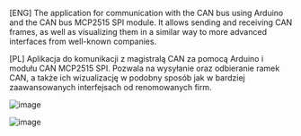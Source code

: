 [ENG] The application for communication with the CAN bus using Arduino and the CAN bus MCP2515 SPI module. It allows sending and receiving CAN frames, as well as visualizing them in a similar way to more advanced interfaces from well-known companies.

[PL] Aplikacja do komunikacji z magistralą CAN za pomocą Arduino i modułu CAN MCP2515 SPI. Pozwala na wysyłanie oraz odbieranie ramek CAN, a także ich wizualizację w podobny sposób jak w bardziej zaawansowanych interfejsach od renomowanych firm.

![image](https://github.com/user-attachments/assets/fdd6eab2-2b3b-4e74-a335-a70eed08f3c3)


![image](https://github.com/user-attachments/assets/2ff8835c-9fb2-47e4-a0ef-f1669f38d211)

